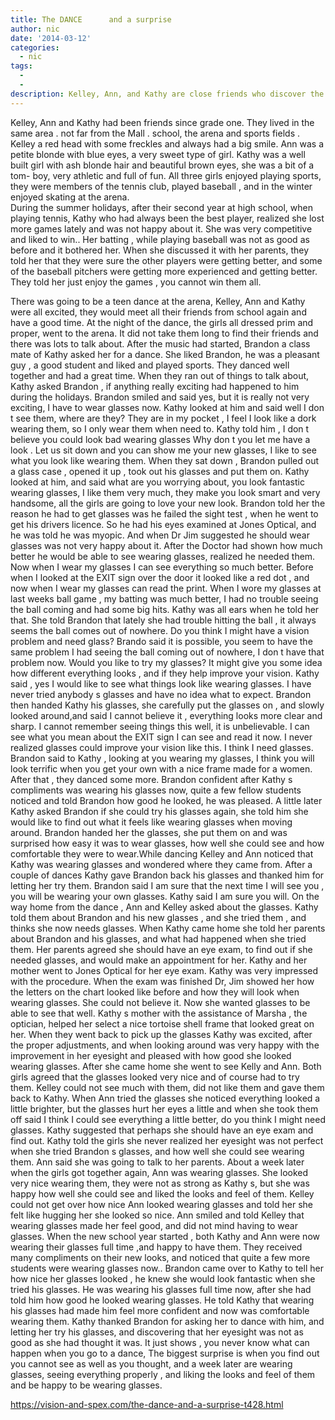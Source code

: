 ```yaml
---
title: The DANCE      and a surprise
author: nic
date: '2014-03-12'
categories:
  - nic
tags:
  - 
  - 
description: Kelley, Ann, and Kathy are close friends who discover the power of glasses to improve their performance.
---
```

Kelley, Ann and Kathy had been friends since grade one. They lived in the same area . not far from the Mall . school, the arena and sports fields .
Kelley a red head with some freckles and always had a big smile.
Ann was a petite blonde with blue eyes, a very sweet type of girl.
Kathy was a well built girl with ash blonde hair and beautiful brown eyes, she was a bit of a tom- boy, very athletic and full of fun.
All three girls enjoyed playing sports, they were members of the tennis club, played baseball , and in the winter enjoyed skating at the arena.   
During the summer holidays, after their second year at high school, when playing tennis, Kathy who had always been the best player, realized she lost more games lately and was not happy about it.  She was very competitive and liked to win.. Her batting , while playing baseball was not as good as before and it bothered her.
When she discussed it with her parents, they told her that they were sure the other players were getting better, and some of the baseball pitchers were getting more experienced and getting better. They told her just enjoy the games , you cannot win them all.

There was going to be a teen dance at the arena, Kelley, Ann and Kathy were all excited, they would meet all their friends from school again and have a good time.
At the night of the dance, the girls all dressed prim and proper, went to the arena.
It did not take them long  to find their friends  and there was lots to talk about.
After the music had started, Brandon a class mate of Kathy asked her for a dance.  She liked Brandon, he was a pleasant guy , a good student and liked and played sports. They danced well together and had a great time.
When they ran out of things to talk about, Kathy asked  Brandon , if anything really exciting had happened to him during the holidays.   Brandon smiled  and said yes, but it is really not very exciting, I have to wear glasses now.
Kathy looked at him and said well I don t see them, where are they?
They are in my pocket , I feel I look like a dork wearing them, so I only wear them when need to.
Kathy told him , I don t believe  you could look bad wearing glasses  Why don t you let me have a look . Let us sit down and you can show me your new glasses, I like to see what you look like wearing them.
When they sat down , Brandon pulled out a glass case , opened it up , took out his glasses and put them on.
Kathy looked at him, and said what are you worrying about, you look fantastic wearing glasses, I like them very much, they make you look smart and very handsome, all the girls are going to love your new look.
Brandon told her the reason he had to get glasses was he failed the sight test , when he went to get his drivers licence.
So he had his eyes examined at Jones Optical, and he was told he was myopic. And when Dr Jim suggested he should wear glasses was not very happy about it. After the Doctor had shown how much better he would be able to see wearing glasses, realized he needed them.
Now when I wear my glasses I can see everything so much better. Before when I looked at the EXIT sign over the door it looked like a red dot , and now when I wear my glasses can read the print.
When I wore my glasses at last weeks ball game , my batting was much better, I had no trouble seeing the ball coming and had some big hits.
Kathy was all ears when he told her that. She told Brandon that lately she had trouble hitting the ball , it always seems the ball comes out of nowhere.
Do you think I might have a vision problem and need glass?  Brando said it is possible, you seem to have the same problem I had seeing the ball coming out of nowhere, I don t have that problem now.
Would you like to try my glasses?  It might give you some idea how different everything looks , and if they help improve your vision.
Kathy said , yes I would like to see what things look like wearing glasses. I have never tried anybody s glasses and have no idea what to expect.  Brandon then handed Kathy his glasses, she carefully put the glasses on , and slowly looked around,and said I cannot believe it , everything looks more clear and sharp. I cannot remember seeing things this well, it is unbelievable. 
I can see what you mean about the EXIT sign I can see and read it now. I never realized glasses could improve your vision like this.
I think I need glasses. Brandon said to Kathy , looking at you wearing my glasses, I think you will look terrific when you get your own with a nice frame  made for a women.
After  that , they danced some more. Brandon confident after Kathy s compliments was wearing his glasses now, quite a few fellow students noticed and told Brandon how good he looked, he was pleased.
A little later Kathy asked Brandon if she could try his glasses again, she told him she would like to find out what it feels like wearing glasses when moving around.
Brandon handed her the glasses, she put them on and was surprised how easy it was to wear glasses, how well she could see and how comfortable they were to wear.While dancing Kelley and Ann noticed that Kathy was wearing glasses and wondered where they came from.
After a couple of dances Kathy gave Brandon back his glasses and thanked him for letting her try them.
Brandon said I am sure that the next time I will see you , you will be wearing your own glasses. Kathy said I am sure you will.
On the way home from the dance , Ann and Kelley asked about the glasses. Kathy told them about Brandon  and his new glasses , and she tried them , and thinks she now needs glasses.
When Kathy came home she told her parents about Brandon and his glasses, and what had happened when she tried them.
Her parents agreed she should have an eye exam, to find out if she needed glasses, and would make an appointment for her.
Kathy and her mother went to Jones Optical for her eye exam.  Kathy was very impressed with the procedure. When the exam was finished Dr, Jim showed her how the letters on the chart looked like before and how they will look when wearing glasses. She could not believe it. Now she wanted glasses to be able to see that well.
Kathy s mother with the assistance of Marsha , the optician, helped her select a nice tortoise shell frame that looked great on her.
When they went back to pick up the glasses Kathy was excited, after the proper adjustments, and when looking around was very happy with the improvement in her eyesight and pleased with how good she looked wearing glasses.
After she came home she went to see Kelly and Ann. Both girls agreed that the glasses looked very nice and of course had to try them.
Kelley could not see much with them, did not like them and gave them back to Kathy. When Ann tried the glasses she noticed everything looked a little brighter, but the glasses hurt her eyes a little and when she took them off said I think I could see everything a little better, do you think I might need glasses.
Kathy suggested that perhaps she should have an eye exam and find out.
Kathy told the girls she never realized her eyesight was not perfect when she tried Brandon s glasses, and how well she could see wearing them. Ann said she was going to talk to her parents.
About a week later when the girls got together again, Ann was wearing glasses. She looked very nice wearing them, they were not as strong as Kathy s, but she was happy how well she could see and liked the looks and feel of them. Kelley could not get over how nice Ann looked wearing glasses and told her she felt like hugging her she looked so nice. Ann smiled and told Kelley that wearing glasses made her feel good, and did not mind having to wear glasses.
When the new school year started , both Kathy and Ann were now wearing their glasses full time ,and happy to have them.
They received many compliments on their new looks, and noticed that quite a few more students were wearing glasses now..
Brandon came over to Kathy to tell her how nice her glasses looked , he knew she would look fantastic when she tried his glasses.
He was wearing his glasses full time now, after she had told him how good he looked wearing glasses.
He told Kathy that wearing his glasses had made him feel more confident and now was comfortable wearing them.
Kathy thanked Brandon for asking her to dance with him, and letting her try his glasses, and discovering that her eyesight was not as good as she had thought it was.
It just shows , you never know what can happen when you go to a dance, The biggest surprise is when you find out you cannot see as well as you thought, and a week later are wearing glasses, seeing everything properly , and liking the looks and feel of them and be happy to be wearing glasses.

https://vision-and-spex.com/the-dance-and-a-surprise-t428.html